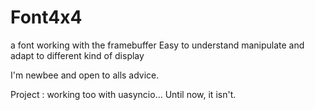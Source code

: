 # Font4x4
a font working with the framebuffer
Easy to understand manipulate and adapt to different kind of display

I'm newbee and open to alls advice.

Project : working too with uasyncio... Until now, it isn't.
